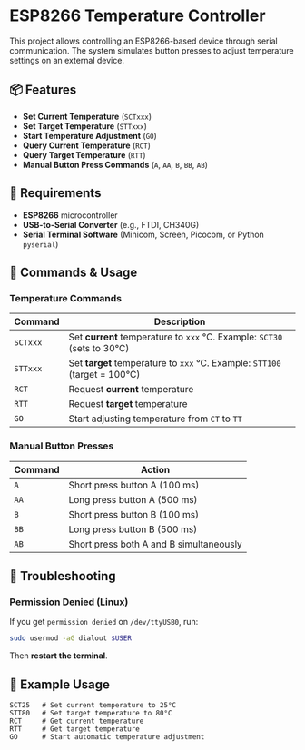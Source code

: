 # ESP8266 Temperature Controller

This project allows controlling an ESP8266-based device through serial communication. The system simulates button presses to adjust temperature settings on an external device.

## 📦 Features
- **Set Current Temperature** (`SCTxxx`)
- **Set Target Temperature** (`STTxxx`)
- **Start Temperature Adjustment** (`GO`)
- **Query Current Temperature** (`RCT`)
- **Query Target Temperature** (`RTT`)
- **Manual Button Press Commands** (`A`, `AA`, `B`, `BB`, `AB`)

## 🔧 Requirements
- **ESP8266** microcontroller
- **USB-to-Serial Converter** (e.g., FTDI, CH340G)
- **Serial Terminal Software** (Minicom, Screen, Picocom, or Python `pyserial`)

## 🚀 Commands & Usage
### **Temperature Commands**
| Command   | Description |
|-----------|------------|
| `SCTxxx`  | Set **current** temperature to `xxx` °C. Example: `SCT30` (sets to 30°C) |
| `STTxxx`  | Set **target** temperature to `xxx` °C. Example: `STT100` (target = 100°C) |
| `RCT`     | Request **current** temperature |
| `RTT`     | Request **target** temperature |
| `GO`      | Start adjusting temperature from `CT` to `TT` |

### **Manual Button Presses**
| Command | Action |
|---------|--------|
| `A`     | Short press button A (100 ms) |
| `AA`    | Long press button A (500 ms) |
| `B`     | Short press button B (100 ms) |
| `BB`    | Long press button B (500 ms) |
| `AB`    | Short press both A and B simultaneously |

## 🔧 Troubleshooting
### **Permission Denied (Linux)**
If you get `permission denied` on `/dev/ttyUSB0`, run:
```bash
sudo usermod -aG dialout $USER
```
Then **restart the terminal**.

## 📌 Example Usage
```
SCT25   # Set current temperature to 25°C
STT80   # Set target temperature to 80°C
RCT     # Get current temperature
RTT     # Get target temperature
GO      # Start automatic temperature adjustment
```


